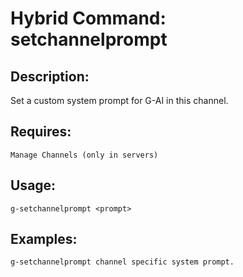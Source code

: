 # Hybrid Command: setchannelprompt

## Description:
Set a custom system prompt for G-AI in this channel.

## Requires:
    Manage Channels (only in servers)

## Usage:
    g-setchannelprompt <prompt>

## Examples:
    g-setchannelprompt channel specific system prompt.